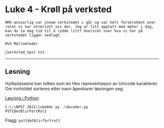 # Luke 4 - Krøll på verksted

```
HMS-ansvarlig var innom verkstedet i går og var helt forskrekket over rotet vi har etterlatt oss der. Jeg er litt opptatt med møter i dag, kan du ta deg tid til å rydde litt? Oversikt over hva vi har på verkstedet ligger vedlagt.

Mvh Mellomleder

📎verksted_npst.txt
```

---

## Løsning

Hylleplassene kan tolkes som en Hex representasjon av Unicode karakterer. Om innholdet sorteres etter navn åpenbarer løsningen seg.

[Løsning i Python](./decoder.py)

```
C:\~\NPST 2021\luke04> py .\decoder.py  
PST{DetBlirFortRot}
```

Flagg: `pst{detblirfortrot}`
